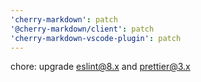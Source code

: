 ```yaml
---
'cherry-markdown': patch
'@cherry-markdown/client': patch
'cherry-markdown-vscode-plugin': patch
---
```


chore: upgrade eslint@8.x and prettier@3.x
